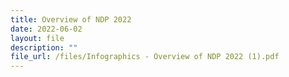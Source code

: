 ```yaml
---
title: Overview of NDP 2022
date: 2022-06-02
layout: file
description: ""
file_url: /files/Infographics - Overview of NDP 2022 (1).pdf
---
```



